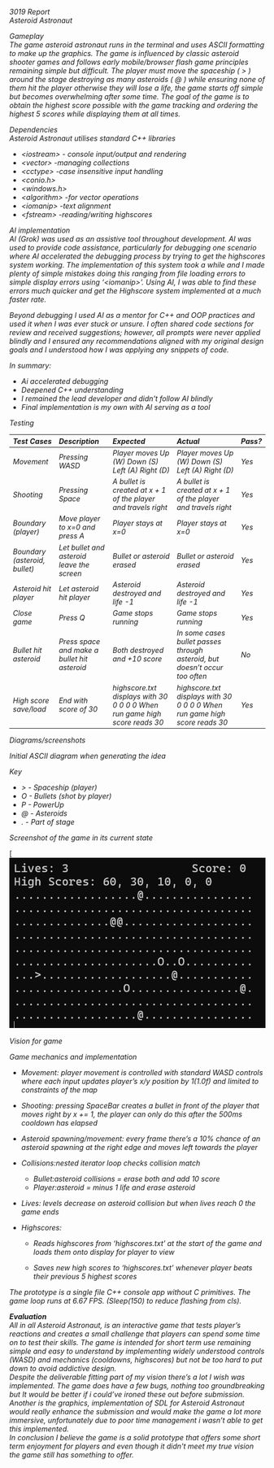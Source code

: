 *3019 Report*  
*Asteroid Astronaut* 

*Gameplay*   
*The game asteroid astronaut runs in the terminal and uses ASCII formatting to make up the graphics. The game is influenced by classic asteroid shooter games and follows early mobile/browser flash game principles remaining simple but difficult. The player must move the spaceship ( \> ) around the stage destroying as many asteroids ( @ ) while ensuring none of them hit the player otherwise they will lose a life, the game starts off simple but becomes overwhelming after some time. The goal of the game is to obtain the highest score possible with the game tracking and ordering the highest 5 scores while displaying them at all times.* 

*Dependencies*  
*Asteroid Astronaut utilises standard C++ libraries* 

* *\<iostream\>  \- console input/output and rendering*   
* *\<vector\> \-managing collections*  
* *\<cctype\> \-case insensitive input handling*   
* *\<conio.h\>*  
* *\<windows.h\>*  
* *\<algorithm\> \-for vector operations*   
* *\<iomanip\> \-text alignment*   
* *\<fstream\> \-reading/writing highscores* 

*AI implementation*   
*AI (Grok) was used as an assistive tool throughout development. AI was used to provide code assistance, particularly for debugging one scenario where AI accelerated the debugging process by trying to get the highscores system working. The implementation of this system took a while and I made plenty of simple mistakes doing this ranging from file loading errors to simple display errors using ‘\<iomanip\>’. Using AI, I was able to find these errors much quicker and get the Highscore system implemented at a much faster rate.*

*Beyond debugging I used AI as a mentor for C++ and OOP practices and used it when I was ever stuck or unsure. I often shared code sections for review and received suggestions; however, all prompts were never applied blindly and I ensured any recommendations aligned with my original design goals and I understood how I was applying any snippets of code.*

*In summary:* 

* *Ai accelerated debugging*   
* *Deepened C++ understanding*   
* *I remained the lead developer and didn't follow AI blindly*   
* *Final implementation is my own with AI serving as a tool* 

*Testing* 

| *Test Cases*  | *Description*  | *Expected*  | *Actual*  | *Pass?* |
| :---- | :---- | :---- | :---- | :---- |
| *Movement*  | *Pressing WASD*  | *Player moves Up (W) Down (S) Left (A)  Right (D)* | *Player moves Up (W) Down (S) Left (A)  Right (D)* | *Yes*  |
| *Shooting*  | *Pressing Space*  | *A bullet is created at x \+ 1 of the player and travels right*  | *A bullet is created at x \+ 1 of the player and travels right*  | *Yes*  |
| *Boundary (player)* | *Move player to x=0 and press A*  | *Player stays at x=0* | *Player stays at x=0* | *Yes*  |
| *Boundary  (asteroid, bullet)* | *Let bullet and asteroid leave the screen*  | *Bullet or asteroid erased*  | *Bullet or asteroid erased* | *Yes*  |
| *Asteroid hit player*  | *Let asteroid hit player*  | *Asteroid destroyed and life \-1*  | *Asteroid destroyed and life \-1*  | *Yes*  |
| *Close game*  | *Press Q*  | *Game stops running*  | *Game stops running*  | *Yes*  |
| *Bullet hit asteroid*  | *Press space and make a bullet hit asteroid*  | *Both destroyed and \+10 score*  | *In some cases bullet passes through asteroid, but doesn’t occur too often*   | *No*  |
| *High score save/load*  | *End with score of 30* | *highscore.txt displays with  30 0 0 0 0  When run game high score reads 30* | *highscore.txt displays with  30 0 0 0 0  When run game high score reads 30* | *Yes*  |

*Diagrams/screenshots* 

*Initial ASCII diagram when generating the idea* 

*Key*

* *\> \- Spaceship (player)*  
* *O \- Bullets (shot by player)*  
* *P \- PowerUp*  
* *@ \- Asteroids*   
* *. \- Part of stage*

*Screenshot of the game in its current state*

[![](images/image4.png)

*Vision for game* 

*Game mechanics and implementation*  

- *Movement: player movement is controlled with standard WASD controls where each input updates player’s x/y position by 1(1.0f) and limited to constraints of the map* 

- *Shooting: pressing SpaceBar creates a bullet in front of the player that moves right by x \+= 1, the player can only do this after the 500ms cooldown has elapsed*

- *Asteroid spawning/movement: every frame there’s a 10% chance of an asteroid spawning at the right edge and moves left towards the player* 

- *Collisions:nested iterator loop checks collision match*   
  * *Bullet:asteroid collisions \= erase both and add 10 score*   
  * *Player:asteroid \= minus 1 life and erase asteroid* 

- *Lives: levels decrease on asteroid collision but when lives reach 0 the game ends*

 

- *Highscores:*   
  * *Reads highscores from ‘highscores.txt’ at the start of the game and loads them onto display for player to view* 

  * *Saves new high scores to ‘highscores.txt’ whenever player beats their previous 5 highest scores* 

*The prototype is a single file C++ console app without C primitives. The game loop runs at 6.67 FPS. (Sleep(150)  to reduce flashing from cls).*

***Evaluation***   
*All in all Asteroid Astronaut, is an interactive game that tests player’s reactions and creates a small challenge that players can spend some time on to test their skills. The game is intended for short term use remaining simple and easy to understand by implementing widely understood controls (WASD) and mechanics (cooldowns, highscores) but not be too hard to put down to avoid addictive design.*   
*Despite the deliverable fitting part of my vision there’s a lot I wish was implemented. The game does have a few bugs, nothing too groundbreaking but It would be better if i could’ve ironed these out before submission. Another is the graphics, implementation of SDL for Asteroid Astronaut would really enhance the submission and would make the game a lot more immersive, unfortunately due to poor time management i wasn’t able to get this implemented.*   
*In conclusion I believe the game is a solid prototype that offers some short term enjoyment for players and even though it didn't meet my true vision the game still has something to offer.* 

